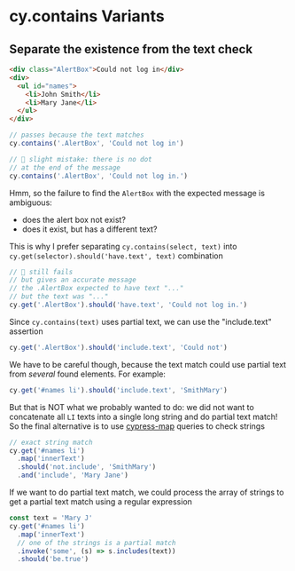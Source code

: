 # cy.contains Variants

## Separate the existence from the text check

<!-- fiddle Separate the existence from the text check -->

```html hide
<div class="AlertBox">Could not log in</div>
<div>
  <ul id="names">
    <li>John Smith</li>
    <li>Mary Jane</li>
  </ul>
</div>
```

```js
// passes because the text matches
cy.contains('.AlertBox', 'Could not log in')
```

```js skip
// 🚨 slight mistake: there is no dot
// at the end of the message
cy.contains('.AlertBox', 'Could not log in.')
```

Hmm, so the failure to find the `AlertBox` with the expected message is ambiguous:

- does the alert box not exist?
- does it exist, but has a different text?

This is why I prefer separating `cy.contains(select, text)` into `cy.get(selector).should('have.text', text)` combination

```js skip
// 🚨 still fails
// but gives an accurate message
// the .AlertBox expected to have text "..."
// but the text was "..."
cy.get('.AlertBox').should('have.text', 'Could not log in.')
```

Since `cy.contains(text)` uses partial text, we can use the "include.text" assertion

```js skip
cy.get('.AlertBox').should('include.text', 'Could not')
```

We have to be careful though, because the text match could use partial text from _several_ found elements. For example:

```js
cy.get('#names li').should('include.text', 'SmithMary')
```

But that is NOT what we probably wanted to do: we did not want to concatenate all `LI` texts into a single long string and do partial text match! So the final alternative is to use [cypress-map](https://github.com/bahmutov/cypress-map) queries to check strings

```js
// exact string match
cy.get('#names li')
  .map('innerText')
  .should('not.include', 'SmithMary')
  .and('include', 'Mary Jane')
```

If we want to do partial text match, we could process the array of strings to get a partial text match using a regular expression

```js
const text = 'Mary J'
cy.get('#names li')
  .map('innerText')
  // one of the strings is a partial match
  .invoke('some', (s) => s.includes(text))
  .should('be.true')
```

<!-- fiddle-end -->

